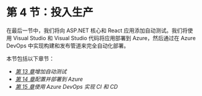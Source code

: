 # 第 4 节：投入生产

在最后一节中，我们将向 ASP.NET 核心和 React 应用添加自动测试。我们将使用 Visual Studio 和 Visual Studio 代码将应用部署到 Azure，然后通过在 Azure DevOps 中实现构建和发布管道来完全自动化部署。

本节包括以下章节：

*   [*第 13 章*](13.html#_idTextAnchor286)*增加自动测试*
*   [*第 14 章*](14.html#_idTextAnchor334)*配置并部署到 Azure*
*   [*第 15 章*](15.html#_idTextAnchor357)*使用 Azure DevOps 实现 CI 和 CD*